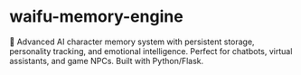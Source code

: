 # waifu-memory-engine
🧠 Advanced AI character memory system with persistent storage, personality tracking, and emotional intelligence. Perfect for chatbots, virtual assistants, and game NPCs. Built with Python/Flask.
